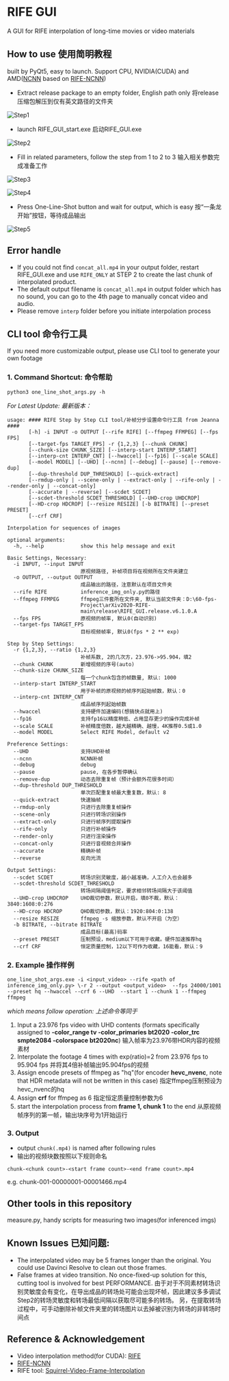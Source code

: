 # RIFE GUI
A GUI for RIFE interpolation of long-time movies or video materials

## How to use 使用简明教程
built by PyQt5, easy to launch. Support CPU, NVIDIA(CUDA) and AMD([NCNN](https://github.com/Tencent/ncnn) based on [RIFE-NCNN](https://github.com/nihui/rife-ncnn-vulkan))
- Extract release package to an empty folder, English path only 将release压缩包解压到仅有英文路径的文件夹

![Step1](./static/step1.png)
- launch RIFE_GUI_start.exe 启动RIFE_GUI.exe

![Step2](./static/step2.png)
- Fill in related parameters, follow the step from 1 to 2 to 3 输入相关参数完成准备工作

![Step3](./static/step3.png)

![Step4](./static/step4.png)
- Press One-Line-Shot button and wait for output, which is easy 按“一条龙开始”按钮，等待成品输出

![Step5](./static/step5.png)

## Error handle
- If you could not find `concat_all.mp4` in your output folder, restart RIFE_GUI.exe and use `RIFE_ONLY` at STEP 2 to create the last chunk of interpolated product.
- The default output filename is `concat_all.mp4` in output folder which has no sound, you can go to the 4th page to manually concat video and audio.
- Please remove `interp` folder before you initiate interpolation process
## CLI tool  命令行工具
If you need more customizable output, please use CLI tool to generate your own footage
### 1. Command Shortcut: 命令帮助 
```
python3 one_line_shot_args.py -h
```
*For Latest Update: 最新版本：*
```
usage: #### RIFE Step by Step CLI tool/补帧分步设置命令行工具 from Jeanna ####
       [-h] -i INPUT -o OUTPUT [--rife RIFE] [--ffmpeg FFMPEG] [--fps FPS]
       [--target-fps TARGET_FPS] -r {1,2,3} [--chunk CHUNK]
       [--chunk-size CHUNK_SIZE] [--interp-start INTERP_START]
       [--interp-cnt INTERP_CNT] [--hwaccel] [--fp16] [--scale SCALE]
       [--model MODEL] [--UHD] [--ncnn] [--debug] [--pause] [--remove-dup]
       [--dup-threshold DUP_THRESHOLD] [--quick-extract]
       [--rmdup-only | --scene-only | --extract-only | --rife-only | --render-only | --concat-only]
       [--accurate | --reverse] [--scdet SCDET]
       [--scdet-threshold SCDET_THRESHOLD] [--UHD-crop UHDCROP]
       [--HD-crop HDCROP] [--resize RESIZE] [-b BITRATE] [--preset PRESET]
       [--crf CRF]

Interpolation for sequences of images

optional arguments:
  -h, --help            show this help message and exit

Basic Settings, Necessary:
  -i INPUT, --input INPUT
                        原视频路径, 补帧项目将在视频所在文件夹建立
  -o OUTPUT, --output OUTPUT
                        成品输出的路径，注意默认在项目文件夹
  --rife RIFE           inference_img_only.py的路径
  --ffmpeg FFMPEG       ffmpeg三件套所在文件夹, 默认当前文件夹：D:\60-fps-
                        Project\arXiv2020-RIFE-
                        main\release\RIFE_GUI.release.v6.1.0.A
  --fps FPS             原视频的帧率, 默认0(自动识别)
  --target-fps TARGET_FPS
                        目标视频帧率, 默认0(fps * 2 ** exp)

Step by Step Settings:
  -r {1,2,3}, --ratio {1,2,3}
                        补帧系数, 2的几次方，23.976->95.904，填2
  --chunk CHUNK         新增视频的序号(auto)
  --chunk-size CHUNK_SIZE
                        每一个chunk包含的帧数量, 默认: 1000
  --interp-start INTERP_START
                        用于补帧的原视频的帧序列起始帧数，默认：0
  --interp-cnt INTERP_CNT
                        成品帧序列起始帧数
  --hwaccel             支持硬件加速编码(想搞快点就用上)
  --fp16                支持fp16以精度稍低、占用显存更少的操作完成补帧
  --scale SCALE         补帧精度倍数，越大越精确、越慢，4K推荐0.5或1.0
  --model MODEL         Select RIFE Model, default v2

Preference Settings:
  --UHD                 支持UHD补帧
  --ncnn                NCNN补帧
  --debug               debug
  --pause               pause, 在各步暂停确认
  --remove-dup          动态去除重复帧（预计会额外花很多时间）
  --dup-threshold DUP_THRESHOLD
                        单次匹配重复帧最大重复数，默认: 8
  --quick-extract       快速抽帧
  --rmdup-only          只进行去除重复帧操作
  --scene-only          只进行转场识别操作
  --extract-only        只进行帧序列提取操作
  --rife-only           只进行补帧操作
  --render-only         只进行渲染操作
  --concat-only         只进行音视频合并操作
  --accurate            精确补帧
  --reverse             反向光流

Output Settings:
  --scdet SCDET         转场识别灵敏度，越小越准确，人工介入也会越多
  --scdet-threshold SCDET_THRESHOLD
                        转场间隔阈值判定，要求相邻转场间隔大于该阈值
  --UHD-crop UHDCROP    UHD裁切参数，默认开启，填0不裁，默认：3840:1608:0:276
  --HD-crop HDCROP      QHD裁切参数，默认：1920:804:0:138
  --resize RESIZE       ffmpeg -s 缩放参数，默认不开启（为空）
  -b BITRATE, --bitrate BITRATE
                        成品目标(最高)码率
  --preset PRESET       压制预设，medium以下可用于收藏。硬件加速推荐hq
  --crf CRF             恒定质量控制，12以下可作为收藏，16能看，默认：9
```
### 2. Example 操作样例
```
one_line_shot_args.exe -i <input_video> --rife <path of inference_img_only.py> \-r 2 --output <output_video>  --fps 24000/1001 --preset hq --hwaccel --crf 6 --UHD  --start 1 --chunk 1 --ffmpeg ffmpeg
```
*which means follow operation: 上述命令等同于*
1. Input a 23.976 fps video with UHD contents (formats specifically assigned to **-color_range tv -color_primaries bt2020 -color_trc smpte2084 -colorspace bt2020nc**)
输入帧率为23.976带HDR内容的视频素材
2. Interpolate the footage 4 times with exp(ratio)=2 from 23.976 fps to 95.904 fps
并将其4倍补帧输出95.904fps的视频
3. Assign encode presets of ffmpeg as "hq"(for encoder **hevc_nvenc**, note that HDR metadata will not be written in this case)
指定ffmpeg压制预设为hevc_nvenc的hq
4. Assign **crf** for ffmpeg as 6
指定恒定质量控制参数为6
5. start the interpolation process from **frame 1, chunk 1** to the end
从原视频帧序列的第一帧，输出块序号为1开始运行
### 3. Output
- output `chunk(.mp4)` is named after following rules
- 输出的视频块数按照以下规则命名
```
chunk-<chunk count>-<start frame count>-<end frame count>.mp4
```
e.g. chunk-001-00000001-00001466.mp4
## Other tools in this repository
measure.py, handy scripts for measuring two images(for inferenced imgs)
## Known Issues 已知问题:
- The interpolated video may be 5 frames longer than the original. You could use Davinci Resolve to clean out those frames.
- False frames at video transition. No once-fixed-up solution for this, cutting tool is involved for best PERFORMANCE.
由于对于不同素材转场识别灵敏度会有变化，在导出成品的转场处可能会出现坏帧，因此建议多多调试Step2的转场灵敏度和转场最低间隔以获取尽可能多的转场。
另，在提取转场过程中，可手动删除补帧文件夹里的转场图片以去掉被识别为转场的非转场时间点
## Reference & Acknowledgement
- Video interpolation method(for CUDA): [RIFE](https://github.com/hzwer/arXiv2020-RIFE)
- [RIFE-NCNN](https://github.com/nihui/rife-ncnn-vulkan) 
- RIFE tool: [Squirrel-Video-Frame-Interpolation](https://github.com/YiWeiHuang-stack/Squirrel-Video-Frame-Interpolation/stargazers)
